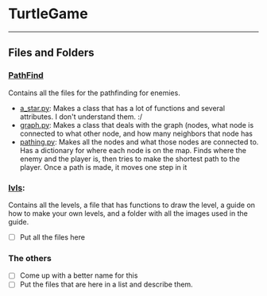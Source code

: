 # TurtleGame
---
## Files and Folders

### [PathFind](https://github.com/0xDarkStar/TurtleGame/tree/main/PathFind)

Contains all the files for the pathfinding for enemies.

- [a_star.py](https://github.com/0xDarkStar/TurtleGame/blob/main/PathFind/a_star.py):
    Makes a class that has a lot of functions and several attributes. I don't understand them. :/
- [graph.py](https://github.com/0xDarkStar/TurtleGame/blob/main/PathFind/graph.py):
    Makes a class that deals with the graph (nodes, what node is connected to what other node, and how many neighbors that node has
- [pathing.py](https://github.com/0xDarkStar/TurtleGame/blob/main/PathFind/pathing.py):
    Makes all the nodes and what those nodes are connected to. Has a dictionary for where each node is on the map. 
    Finds where the enemy and the player is, then tries to make the shortest path to the player. Once a path is made, it moves one step in it

### [lvls](https://github.com/0xDarkStar/TurtleGame/tree/main/lvls):

Contains all the levels, a file that has functions to draw the level, a guide on how to make your own levels, and a folder with all the images used in the guide.

- [ ] Put all the files here

### The others

- [ ] Come up with a better name for this
- [ ] Put the files that are here in a list and describe them.

